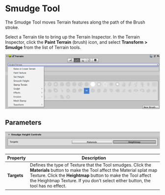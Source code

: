 # Smudge Tool

The Smudge Tool moves Terrain features along the path of the Brush stroke.

Select a Terrain tile to bring up the Terrain Inspector. In the Terrain Inspector, click the **Paint Terrain** (brush) icon, and select **Transform > Smudge** from the list of Terrain tools.

![](images/Tools_HowToSelection.png)

## Parameters

![](images/Tool_Smudge_Parameters.png)

| **Property** | **Description**                                              |
| ------------ | ------------------------------------------------------------ |
| **Targets**  | Defines the type of Texture that the Tool smudges. Click the **Materials** button to make the Tool affect the Material splat map Texture. Click the **Heightmap** button to make the Tool affect the Heightmap Texture. If you don't select either button, the tool has no effect. |